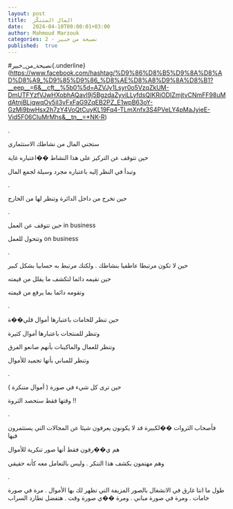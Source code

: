 ```yaml
---
layout: post
title:  المال المتنكّر
date:   2024-04-10T00:00:01+03:00
author: Mahmoud Marzouk
categories: 2 - نصيحة من خبير
published:  true
---
```

\#نصيحة_من_خبير{.underline}(https://www.facebook.com/hashtag/%D9%86%D8%B5%D9%8A%D8%AD%D8%A9_%D9%85%D9%86_%D8%AE%D8%A8%D9%8A%D8%B1?__eep__=6&__cft__%5b0%5d=AZVJy1Lsyr0o5VzqZkUM-DmUTFYzfVJwHXobhAQavI9j5BgzdaZyviLLyfdsQIKRiODIZmjtvCNmFF98uMdAtnjBLjqwqOy5iI3vFxFaG9ZqEB2PZ_E1wpB63oY-GzMi9bwHsx2h7zY4VoQtCuyKL19Fq4-TLmXnfx3S4PVeLY4pMaJyieE-Vid5F06CIuMrMhs&__tn__=*NK-R)

.

ستجني المال من نشاطك الاستثماري

حين تتوقف عن التركيز على هذا النشاط ��اعتباره غاية

وتبدأ في النظر إليه باعتباره مجرد وسيلة لجمع المال

.

حين تخرج من داخل الدائرة وتنظر لها من الخارج

.

حين تتوقف عن العمل in business

وتتحول للعمل on business

.

حين لا تكون مرتبطا عاطفيا بنشاطك . ولكنك مرتبط به حسابيا بشكل
كبير

حين تقيمه دائما لتكشف ما يقلل من قيمته

وتقومه دائما بما يرفع من قيمته

.

حين تنظر للخامات باعتبارها أموال قلي��ة

وتنظر للمنتجات باعتبارها أموال كثيرة

وتنظر للعمال والماكينات بأنهم صانعو الفرق

وتنظر للمباني بأنها تجميد للأموال

.

حين ترى كل شيء في صورة ( أموال متنكرة )

وقتها فقط ستحصد الثروة !!

.

فأصحاب الثروات ��لكبيرة قد لا يكونون يعرفون شيئا عن المجالات التي
يستثمرون فيها

هم ي��رفون فقط أنها صور تنكرية للأموال

وهم مهتمون بكشف هذا التنكر . وليس بالتعامل معه كأنه حقيقي

.

طول ما انتا غارق في الانشغال بالصور المزيفة التي تظهر لك بها الأموال .
مرة في صورة خامات . ومرة في صورة مباني . ومرة ��ي صورة وقت . هتفضل تطارد
السراب
